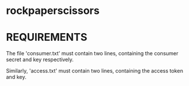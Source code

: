# rockpaperscissors

REQUIREMENTS
============

The file 'consumer.txt' must contain two lines, containing the consumer secret and key respectively.

Similarly, 'access.txt' must contain two lines, containing the access token and key.

